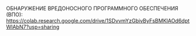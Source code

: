 ОБНАРУЖЕНИЕ ВРЕДОНОСНОГО ПРОГРАММНОГО ОБЕСПЕЧЕНИЯ (ВПО): https://colab.research.google.com/drive/1SDvvmYzGbivByFsBMKlAOd6dptWlAbN7?usp=sharing
